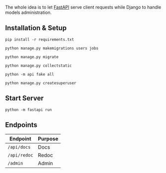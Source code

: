 The whole idea is to let [FastAPI](https://fastapi.tiangolo.com) serve client requests while Django to handle models administration.

## Installation & Setup

```shell
pip install -r requirements.txt

python manage.py makemigrations users jobs

python manage.py migrate

python manage.py collectstatic

python -m api fake all

python manage.py createsuperuser
```

## Start Server

```shell
python -m fastapi run
```

## Endpoints

| Endpoint | Purpose |
|----------|----------|
| `/api/docs` | Docs |
| `/api/redoc` | Redoc |
| `/admin` | Admin |
